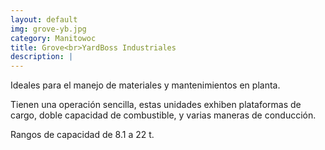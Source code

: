 ```yaml
---
layout: default
img: grove-yb.jpg
category: Manitowoc 
title: Grove<br>YardBoss Industriales
description: |
---
```

Ideales para el manejo de materiales y mantenimientos en planta.

Tienen una operación sencilla, estas unidades exhiben plataformas de cargo, doble capacidad de combustible, y varias maneras de conducción. 

Rangos de capacidad de 8.1 a 22 t.

